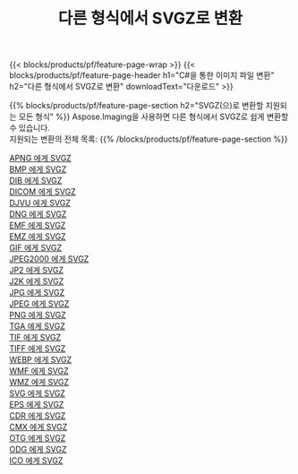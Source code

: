 ﻿---
title: 다른 형식에서 SVGZ로 변환 
weight: 3920
url: /ko/java/conversion/to/svgz 
lang: ko
langdirlevel: 2
locales: zh-hans,ja,it,ru,de,es,fr,nl,id,lt,pl,pt,vi,tr,ko,zh-hant,ar,hi,th,sv,cs,uk,he
description: Aspose.Imaging을 사용하면 다른 형식에서 SVGZ로 쉽게 변환할 수 있습니다.
---

{{< blocks/products/pf/feature-page-wrap >}}
{{< blocks/products/pf/feature-page-header h1="C#을 통한 이미지 파일 변환" h2="다른 형식에서 SVGZ로 변환" downloadText="다운로드" >}}


{{% blocks/products/pf/feature-page-section  h2="SVGZ(으)로 변환할 지원되는 모든 형식" %}}
Aspose.Imaging을 사용하면 다른 형식에서 SVGZ로 쉽게 변환할 수 있습니다.
<br/>
지원되는 변환의 전체 목록:
{{% /blocks/products/pf/feature-page-section %}}
<div class="container-fluid productfamilypage bg-gray">
    <div class="convertypes bg-gray agp-content section">
        <div class="container">
		<div class="row other-converters">
		    <div class='col-md-2 other-converter remove-lp remove-rp'><a href="/imaging/ko/java/conversion/apng-to-svgz" >APNG 에게 SVGZ</a></div>
<div class='col-md-2 other-converter remove-lp remove-rp'><a href="/imaging/ko/java/conversion/bmp-to-svgz" >BMP 에게 SVGZ</a></div>
<div class='col-md-2 other-converter remove-lp remove-rp'><a href="/imaging/ko/java/conversion/dib-to-svgz" >DIB 에게 SVGZ</a></div>
<div class='col-md-2 other-converter remove-lp remove-rp'><a href="/imaging/ko/java/conversion/dicom-to-svgz" >DICOM 에게 SVGZ</a></div>
<div class='col-md-2 other-converter remove-lp remove-rp'><a href="/imaging/ko/java/conversion/djvu-to-svgz" >DJVU 에게 SVGZ</a></div>
<div class='col-md-2 other-converter remove-lp remove-rp'><a href="/imaging/ko/java/conversion/dng-to-svgz" >DNG 에게 SVGZ</a></div>
<div class='col-md-2 other-converter remove-lp remove-rp'><a href="/imaging/ko/java/conversion/emf-to-svgz" >EMF 에게 SVGZ</a></div>
<div class='col-md-2 other-converter remove-lp remove-rp'><a href="/imaging/ko/java/conversion/emz-to-svgz" >EMZ 에게 SVGZ</a></div>
<div class='col-md-2 other-converter remove-lp remove-rp'><a href="/imaging/ko/java/conversion/gif-to-svgz" >GIF 에게 SVGZ</a></div>
<div class='col-md-2 other-converter remove-lp remove-rp'><a href="/imaging/ko/java/conversion/jpeg2000-to-svgz" >JPEG2000 에게 SVGZ</a></div>
<div class='col-md-2 other-converter remove-lp remove-rp'><a href="/imaging/ko/java/conversion/jp2-to-svgz" >JP2 에게 SVGZ</a></div>
<div class='col-md-2 other-converter remove-lp remove-rp'><a href="/imaging/ko/java/conversion/j2k-to-svgz" >J2K 에게 SVGZ</a></div>
<div class='col-md-2 other-converter remove-lp remove-rp'><a href="/imaging/ko/java/conversion/jpg-to-svgz" >JPG 에게 SVGZ</a></div>
<div class='col-md-2 other-converter remove-lp remove-rp'><a href="/imaging/ko/java/conversion/jpeg-to-svgz" >JPEG 에게 SVGZ</a></div>
<div class='col-md-2 other-converter remove-lp remove-rp'><a href="/imaging/ko/java/conversion/png-to-svgz" >PNG 에게 SVGZ</a></div>
<div class='col-md-2 other-converter remove-lp remove-rp'><a href="/imaging/ko/java/conversion/tga-to-svgz" >TGA 에게 SVGZ</a></div>
<div class='col-md-2 other-converter remove-lp remove-rp'><a href="/imaging/ko/java/conversion/tif-to-svgz" >TIF 에게 SVGZ</a></div>
<div class='col-md-2 other-converter remove-lp remove-rp'><a href="/imaging/ko/java/conversion/tiff-to-svgz" >TIFF 에게 SVGZ</a></div>
<div class='col-md-2 other-converter remove-lp remove-rp'><a href="/imaging/ko/java/conversion/webp-to-svgz" >WEBP 에게 SVGZ</a></div>
<div class='col-md-2 other-converter remove-lp remove-rp'><a href="/imaging/ko/java/conversion/wmf-to-svgz" >WMF 에게 SVGZ</a></div>
<div class='col-md-2 other-converter remove-lp remove-rp'><a href="/imaging/ko/java/conversion/wmz-to-svgz" >WMZ 에게 SVGZ</a></div>
<div class='col-md-2 other-converter remove-lp remove-rp'><a href="/imaging/ko/java/conversion/svg-to-svgz" >SVG 에게 SVGZ</a></div>
<div class='col-md-2 other-converter remove-lp remove-rp'><a href="/imaging/ko/java/conversion/eps-to-svgz" >EPS 에게 SVGZ</a></div>
<div class='col-md-2 other-converter remove-lp remove-rp'><a href="/imaging/ko/java/conversion/cdr-to-svgz" >CDR 에게 SVGZ</a></div>
<div class='col-md-2 other-converter remove-lp remove-rp'><a href="/imaging/ko/java/conversion/cmx-to-svgz" >CMX 에게 SVGZ</a></div>
<div class='col-md-2 other-converter remove-lp remove-rp'><a href="/imaging/ko/java/conversion/otg-to-svgz" >OTG 에게 SVGZ</a></div>
<div class='col-md-2 other-converter remove-lp remove-rp'><a href="/imaging/ko/java/conversion/odg-to-svgz" >ODG 에게 SVGZ</a></div>
<div class='col-md-2 other-converter remove-lp remove-rp'><a href="/imaging/ko/java/conversion/ico-to-svgz" >ICO 에게 SVGZ</a></div>
                </div>
        </div>
    </div>
</div>
<br/>

